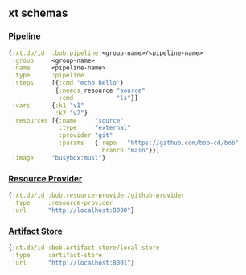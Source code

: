 ## xt schemas

### [Pipeline](https://bob-cd.github.io/pages/concepts/pipeline.html)

```clojure
{:xt.db/id  :bob.pipeline.<group-name>/<pipeline-name>
 :group     <group-name>
 :name      <pipeline-name>
 :type      :pipeline
 :steps     [{:cmd "echo hello"}
             {:needs_resource "source"
              :cmd            "ls"}]
 :vars      {:k1 "v1"
             :k2 "v2"}
 :resources [{:name     "source"
              :type     "external"
              :provider "git"
              :params   {:repo   "https://github.com/bob-cd/bob"
                         :branch "main"}}]
 :image     "busybox:musl"}
```

### [Resource Provider](https://bob-cd.github.io/pages/concepts/resource.html)

```clojure
{:xt.db/id :bob.resource-provider/github-provider
 :type     :resource-provider
 :url      "http://localhost:8000"}
```

### [Artifact Store](https://bob-cd.github.io/pages/concepts/artifact.html)

```clojure
{:xt.db/id :bob.artifact-store/local-store
 :type     :artifact-store
 :url      "http://localhost:8001"}
```
